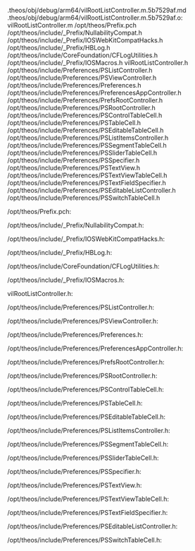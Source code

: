 .theos/obj/debug/arm64/vilRootListController.m.5b7529af.md .theos/obj/debug/arm64/vilRootListController.m.5b7529af.o: \
  vilRootListController.m /opt/theos/Prefix.pch \
  /opt/theos/include/_Prefix/NullabilityCompat.h \
  /opt/theos/include/_Prefix/IOSWebKitCompatHacks.h \
  /opt/theos/include/_Prefix/HBLog.h \
  /opt/theos/include/CoreFoundation/CFLogUtilities.h \
  /opt/theos/include/_Prefix/IOSMacros.h vilRootListController.h \
  /opt/theos/include/Preferences/PSListController.h \
  /opt/theos/include/Preferences/PSViewController.h \
  /opt/theos/include/Preferences/Preferences.h \
  /opt/theos/include/Preferences/PreferencesAppController.h \
  /opt/theos/include/Preferences/PrefsRootController.h \
  /opt/theos/include/Preferences/PSRootController.h \
  /opt/theos/include/Preferences/PSControlTableCell.h \
  /opt/theos/include/Preferences/PSTableCell.h \
  /opt/theos/include/Preferences/PSEditableTableCell.h \
  /opt/theos/include/Preferences/PSListItemsController.h \
  /opt/theos/include/Preferences/PSSegmentTableCell.h \
  /opt/theos/include/Preferences/PSSliderTableCell.h \
  /opt/theos/include/Preferences/PSSpecifier.h \
  /opt/theos/include/Preferences/PSTextView.h \
  /opt/theos/include/Preferences/PSTextViewTableCell.h \
  /opt/theos/include/Preferences/PSTextFieldSpecifier.h \
  /opt/theos/include/Preferences/PSEditableListController.h \
  /opt/theos/include/Preferences/PSSwitchTableCell.h

/opt/theos/Prefix.pch:

/opt/theos/include/_Prefix/NullabilityCompat.h:

/opt/theos/include/_Prefix/IOSWebKitCompatHacks.h:

/opt/theos/include/_Prefix/HBLog.h:

/opt/theos/include/CoreFoundation/CFLogUtilities.h:

/opt/theos/include/_Prefix/IOSMacros.h:

vilRootListController.h:

/opt/theos/include/Preferences/PSListController.h:

/opt/theos/include/Preferences/PSViewController.h:

/opt/theos/include/Preferences/Preferences.h:

/opt/theos/include/Preferences/PreferencesAppController.h:

/opt/theos/include/Preferences/PrefsRootController.h:

/opt/theos/include/Preferences/PSRootController.h:

/opt/theos/include/Preferences/PSControlTableCell.h:

/opt/theos/include/Preferences/PSTableCell.h:

/opt/theos/include/Preferences/PSEditableTableCell.h:

/opt/theos/include/Preferences/PSListItemsController.h:

/opt/theos/include/Preferences/PSSegmentTableCell.h:

/opt/theos/include/Preferences/PSSliderTableCell.h:

/opt/theos/include/Preferences/PSSpecifier.h:

/opt/theos/include/Preferences/PSTextView.h:

/opt/theos/include/Preferences/PSTextViewTableCell.h:

/opt/theos/include/Preferences/PSTextFieldSpecifier.h:

/opt/theos/include/Preferences/PSEditableListController.h:

/opt/theos/include/Preferences/PSSwitchTableCell.h:
